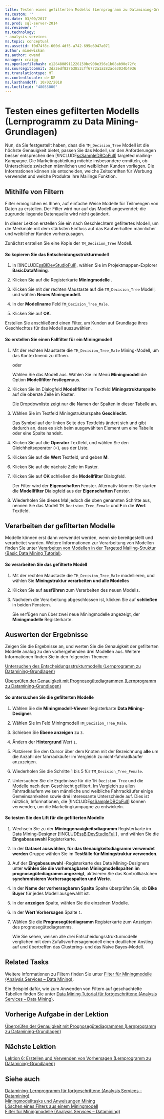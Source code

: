 ```yaml
---
title: Testen eines gefilterten Modells (Lernprogramm zu Datamining-Grundlagen) | Microsoft-Dokumentation
ms.custom: ''
ms.date: 03/09/2017
ms.prod: sql-server-2014
ms.reviewer: ''
ms.technology:
- analysis-services
ms.topic: conceptual
ms.assetid: f0d74f8c-600d-4df5-a742-695e6947a071
author: minewiskan
ms.author: owend
manager: craigg
ms.openlocfilehash: e1264808911226150bc908e356e1b08ab90e72fc
ms.sourcegitcommit: 3da2edf82763852cff6772a1a282ace3034b4936
ms.translationtype: MT
ms.contentlocale: de-DE
ms.lasthandoff: 10/02/2018
ms.locfileid: "48055000"
---
```

# <a name="testing-a-filtered-model-basic-data-mining-tutorial"></a>Testen eines gefilterten Modells (Lernprogramm zu Data Mining-Grundlagen)
  Nun, da Sie festgestellt haben, dass die `TM_Decision_Tree` Modell ist die höchste Genauigkeit bietet, passen Sie das Modell, um den Anforderungen besser entsprechen den [!INCLUDE[ssSampleDBCoFull](../includes/sssampledbcofull-md.md)] targeted mailing-Kampagne. Die Marketingabteilung möchte insbesondere ermitteln, ob Unterschiede zwischen männlichen und weiblichen Kunden vorliegen. Die Informationen können sie entscheiden, welche Zeitschriften für Werbung verwendet und welche Produkte ihre Mailings Funktion.  
  
## <a name="using-filters"></a>Mithilfe von Filtern  
 Filter ermöglichen es Ihnen, auf einfache Weise Modelle für Teilmengen von Daten zu erstellen. Der Filter wird nur auf das Modell angewendet; die zugrunde liegende Datenquelle wird nicht geändert.  
  
 In dieser Lektion erstellen Sie ein nach Geschlechtern gefiltertes Modell, um die Merkmale mit dem stärksten Einfluss auf das Kaufverhalten männlicher und weiblicher Kunden vorherzusagen.  
  
 Zunächst erstellen Sie eine Kopie der `TM_Decision_Tree` Modell.  
  
#### <a name="to-copy-the-decision-tree-model"></a>So kopieren Sie das Entscheidungsstrukturmodell  
  
1.  In [!INCLUDE[ssBIDevStudioFull](../includes/ssbidevstudiofull-md.md)], wählen Sie im Projektmappen-Explorer **BasicDataMining**.  
  
2.  Klicken Sie auf die Registerkarte **Miningmodelle** .  
  
3.  Klicken Sie mit der rechten Maustaste auf die `TM_Decision_Tree` Modell, und wählen **Neues Miningmodell.**  
  
4.  In der **Modellname** Feld `TM_Decision_Tree_Male`.  
  
5.  Klicken Sie auf **OK**.  
  
 Erstellen Sie anschließend einen Filter, um Kunden auf Grundlage ihres Geschlechtes für das Modell auszuwählen.  
  
#### <a name="to-create-a-case-filter-on-a-mining-model"></a>So erstellen Sie einen Fallfilter für ein Miningmodell  
  
1.  Mit der rechten Maustaste die `TM_Decision_Tree_Male` Mining-Modell, um das Kontextmenü zu öffnen.  
  
     oder  
  
     Wählen Sie das Modell aus. Wählen Sie im Menü **Miningmodell** die Option **Modellfilter festlegen**aus.  
  
2.  Klicken Sie im Dialogfeld **Modellfilter** im Textfeld **Miningstrukturspalte** auf die oberste Zeile im Raster.  
  
     Die Dropdownliste zeigt nur die Namen der Spalten in dieser Tabelle an.  
  
3.  Wählen Sie im Textfeld Miningstrukturspalte **Geschlecht**.  
  
     Das Symbol auf der linken Seite des Textfelds ändert sich und gibt dadurch an, dass es sich beim ausgewählten Element um eine Tabelle oder eine Spalte handelt.  
  
4.  Klicken Sie auf die **Operator** Textfeld, und wählen Sie den Gleichheitsoperator (=), aus der Liste.  
  
5.  Klicken Sie auf die **Wert** Textfeld, und geben **M**.  
  
6.  Klicken Sie auf die nächste Zeile im Raster.  
  
7.  Klicken Sie auf **OK** schließen die **Modellfilter** Dialogfeld.  
  
     Der Filter wird der **Eigenschaften** Fenster. Alternativ können Sie starten die **Modellfilter** Dialogfeld aus der **Eigenschaften** Fenster.  
  
8.  Wiederholen Sie dieses Mal jedoch die oben genannten Schritte aus, nennen Sie das Modell `TM_Decision_Tree_Female` und **F** in die **Wert** Textfeld.  
  
## <a name="process-the-filtered-models"></a>Verarbeiten der gefilterten Modelle  
 Modelle können erst dann verwendet werden, wenn sie bereitgestellt und verarbeitet wurden. Weitere Informationen zur Verarbeitung von Modellen finden Sie unter [Verarbeiten von Modellen in der Targeted Mailing-Struktur &#40;Basic Data Mining Tutorial&#41;](../../2014/tutorials/processing-models-in-the-targeted-mailing-structure-basic-data-mining-tutorial.md).  
  
#### <a name="to-process-the-filtered-model"></a>So verarbeiten Sie das gefilterte Modell  
  
1.  Mit der rechten Maustaste die `TM_Decision_Tree_Male` modellieren, und wählen Sie **Miningstruktur verarbeiten und alle Modelle**s  
  
2.  Klicken Sie auf **ausführen** zum Verarbeiten des neuen Modells.  
  
3.  Nachdem die Verarbeitung abgeschlossen ist, klicken Sie auf **schließen** in beiden Fenstern.  
  
     Sie verfügen nun über zwei neue Miningmodelle angezeigt, der **Miningmodelle** Registerkarte.  
  
## <a name="evaluate-the-results"></a>Auswerten der Ergebnisse  
 Zeigen Sie die Ergebnisse an, und werten Sie die Genauigkeit der gefilterten Modelle analog zu den vorhergehenden drei Modellen aus. Weitere Informationen finden Sie in den folgenden Themen:  
  
 [Untersuchen des Entscheidungsstrukturmodells &#40;Lernprogramm zu Datamining-Grundlagen&#41;](../../2014/tutorials/exploring-the-decision-tree-model-basic-data-mining-tutorial.md)  
  
 [Überprüfen der Genauigkeit mit Prognosegütediagrammen &#40;Lernprogramm zu Datamining-Grundlagen&#41;](../../2014/tutorials/testing-accuracy-with-lift-charts-basic-data-mining-tutorial.md)  
  
#### <a name="to-explore-the-filtered-models"></a>So untersuchen Sie die gefilterten Modelle  
  
1.  Wählen Sie die **Miningmodell-Viewer** Registerkarte **Data Mining-Designer**.  
  
2.  Wählen Sie im Feld Miningmodell `TM_Decision_Tree_Male`.  
  
3.  Schieben Sie **Ebene anzeigen** zu `3`.  
  
4.  Ändern der **Hintergrund** Wert `1`.  
  
5.  Platzieren Sie den Cursor über dem Knoten mit der Bezeichnung **alle** um die Anzahl der fahrradkäufer im Vergleich zu nicht-fahrradkäufer anzuzeigen.  
  
6.  Wiederholen Sie die Schritte 1 bis 5 für `TM_Decision_Tree_Female`.  
  
7.  Untersuchen Sie die Ergebnisse für die `TM_Decision_Tree` und die Modelle nach dem Geschlecht gefiltert. Im Vergleich zu allen Fahrradkäufern weisen männliche und weibliche Fahrradkäufer einige Gemeinsamkeiten sowie drei interessante Unterschiede auf. Dies ist nützlich, Informationen, die [!INCLUDE[ssSampleDBCoFull](../includes/sssampledbcofull-md.md)] können verwenden, um die Marketingkampagne zu entwickeln.  
  
#### <a name="to-test-the-lift-of-the-filtered-models"></a>So testen Sie den Lift für die gefilterten Modelle  
  
1.  Wechseln Sie zu der **Mininggenauigkeitsdiagramm** Registerkarte im Data Mining-Designer [!INCLUDE[ssBIDevStudioFull](../includes/ssbidevstudiofull-md.md)] , und wählen Sie die **Eingabeauswahl** Registerkarte.  
  
2.  In der **Dataset auswählen, für das Genauigkeitsdiagramm verwendet werden** Gruppe wählen Sie im **Testfälle für Miningstruktur verwenden**.  
  
3.  Auf der **Eingabeauswahl** -Registerkarte des Data Mining-Designers unter **wählen Sie die vorhersagbaren Miningmodellspalten im prognosegütediagramm angezeigt**, aktivieren Sie das Kontrollkästchen **synchronisieren Vorhersagespalten und Werte**.  
  
4.  In der **Name der vorhersagbaren Spalte** Spalte überprüfen Sie, ob **Bike Buyer** für jedes Modell ausgewählt ist.  
  
5.  In der **anzeigen** Spalte, wählen Sie die einzelnen Modelle.  
  
6.  In der **Wert Vorhersagen** Spalte `1`.  
  
7.  Wählen Sie die **Prognosegütediagramm** Registerkarte zum Anzeigen des prognosegütediagramms.  
  
     Wie Sie sehen, weisen alle drei Entscheidungsstrukturmodelle verglichen mit dem Zufallsvorhersagemodell einen deutlichen Anstieg auf und übertreffen das Clustering- und das Naive Bayes-Modell.  
  
## <a name="related-tasks"></a>Related Tasks  
 Weitere Informationen zu Filtern finden Sie unter [Filter für Miningmodelle &#40;Analysis Services – Data Mining&#41;](../../2014/analysis-services/data-mining/filters-for-mining-models-analysis-services-data-mining.md).  
  
 Ein Beispiel dafür, wie zum Anwenden von Filtern auf geschachtelte Tabellen finden Sie unter [Data Mining Tutorial für fortgeschrittene &#40;Analysis Services – Data Mining&#41;](../../2014/tutorials/intermediate-data-mining-tutorial-analysis-services-data-mining.md).  
  
## <a name="previous-task-in-lesson"></a>Vorherige Aufgabe in der Lektion  
 [Überprüfen der Genauigkeit mit Prognosegütediagrammen &#40;Lernprogramm zu Datamining-Grundlagen&#41;](../../2014/tutorials/testing-accuracy-with-lift-charts-basic-data-mining-tutorial.md)  
  
## <a name="next-lesson"></a>Nächste Lektion  
 [Lektion 6: Erstellen und Verwenden von Vorhersagen &#40;Lernprogramm zu Datamining-Grundlagen&#41;](../../2014/tutorials/lesson-6-creating-and-working-with-predictions-basic-data-mining-tutorial.md)  
  
## <a name="see-also"></a>Siehe auch  
 [Datamining-Lernprogramm für fortgeschrittene &#40;Analysis Services – Datamining&#41;](../../2014/tutorials/intermediate-data-mining-tutorial-analysis-services-data-mining.md)   
 [Miningmodelltasks und Anweisungen Mining](../../2014/analysis-services/data-mining/mining-model-tasks-and-how-tos.md)   
 [Löschen eines Filters aus einem Miningmodell](../../2014/analysis-services/data-mining/delete-a-filter-from-a-mining-model.md)   
 [Filter für Miningmodelle &#40;Analysis Services – Datamining&#41;](../../2014/analysis-services/data-mining/filters-for-mining-models-analysis-services-data-mining.md)  
  
  
